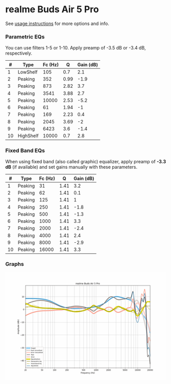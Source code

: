 # realme Buds Air 5 Pro
See [usage instructions](https://github.com/jaakkopasanen/AutoEq#usage) for more options and info.

### Parametric EQs
You can use filters 1-5 or 1-10. Apply preamp of -3.5 dB or -3.4 dB, respectively.

|   # | Type      |   Fc (Hz) |    Q |   Gain (dB) |
|-----|-----------|-----------|------|-------------|
|   1 | LowShelf  |       105 | 0.7  |         2.1 |
|   2 | Peaking   |       352 | 0.99 |        -1.9 |
|   3 | Peaking   |       873 | 2.82 |         3.7 |
|   4 | Peaking   |      3541 | 3.88 |         2.7 |
|   5 | Peaking   |     10000 | 2.53 |        -5.2 |
|   6 | Peaking   |        61 | 1.94 |        -1   |
|   7 | Peaking   |       169 | 2.23 |         0.4 |
|   8 | Peaking   |      2045 | 3.69 |        -2   |
|   9 | Peaking   |      6423 | 3.6  |        -1.4 |
|  10 | HighShelf |     10000 | 0.7  |         2.8 |

### Fixed Band EQs
When using fixed band (also called graphic) equalizer, apply preamp of **-3.3 dB** (if available) and set gains manually with these parameters.

|   # | Type    |   Fc (Hz) |    Q |   Gain (dB) |
|-----|---------|-----------|------|-------------|
|   1 | Peaking |        31 | 1.41 |         3.2 |
|   2 | Peaking |        62 | 1.41 |         0.1 |
|   3 | Peaking |       125 | 1.41 |         1   |
|   4 | Peaking |       250 | 1.41 |        -1.8 |
|   5 | Peaking |       500 | 1.41 |        -1.3 |
|   6 | Peaking |      1000 | 1.41 |         3.3 |
|   7 | Peaking |      2000 | 1.41 |        -2.4 |
|   8 | Peaking |      4000 | 1.41 |         2.4 |
|   9 | Peaking |      8000 | 1.41 |        -2.9 |
|  10 | Peaking |     16000 | 1.41 |         3.3 |

### Graphs
![](./realme%20Buds%20Air%205%20Pro.png)
